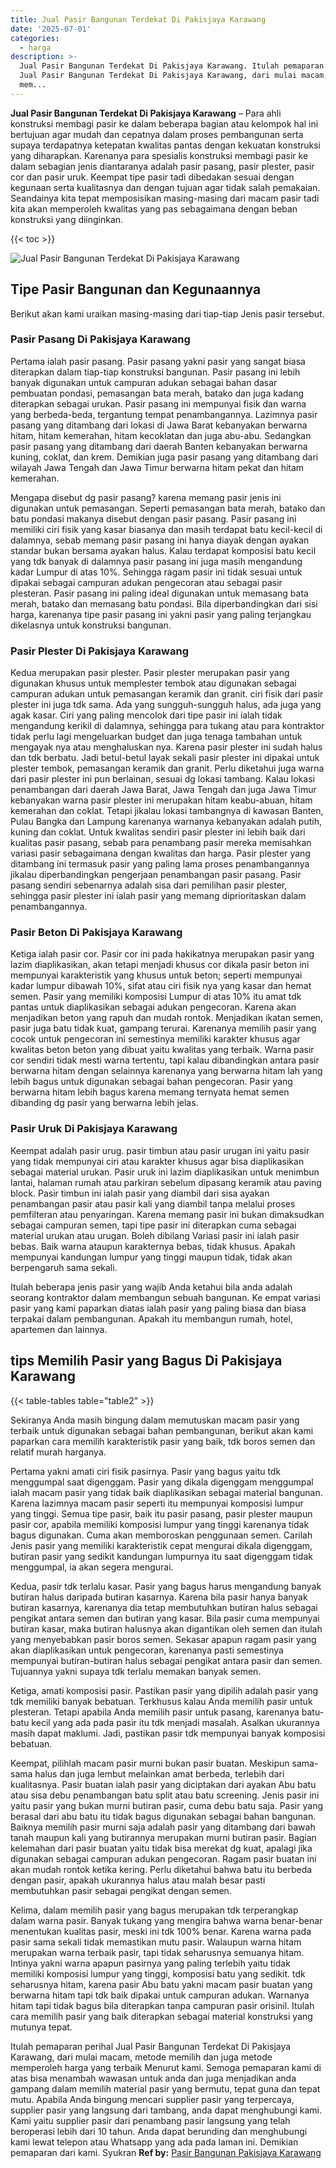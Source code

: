 ```yaml
---
title: Jual Pasir Bangunan Terdekat Di Pakisjaya Karawang
date: '2025-07-01'
categories:
  - harga
description: >-
  Jual Pasir Bangunan Terdekat Di Pakisjaya Karawang. Itulah pemaparan perihal
  Jual Pasir Bangunan Terdekat Di Pakisjaya Karawang, dari mulai macam, metode
  mem...
---
```


**Jual Pasir Bangunan Terdekat Di Pakisjaya Karawang** – Para ahli konstruksi membagi pasir ke dalam beberapa bagian atau kelompok hal ini bertujuan agar mudah dan cepatnya dalam proses pembangunan serta supaya terdapatnya ketepatan kwalitas pantas dengan kekuatan konstruksi yang diharapkan. Karenanya para spesialis konstruksi membagi pasir ke dalam sebagian jenis diantaranya adalah pasir pasang, pasir plester, pasir cor dan pasir uruk. Keempat tipe pasir tadi dibedakan sesuai dengan kegunaan serta kualitasnya dan dengan tujuan agar tidak salah pemakaian. Seandainya kita tepat memposisikan masing-masing dari macam pasir tadi kita akan memperoleh kwalitas yang pas sebagaimana dengan beban konstruksi yang diinginkan.

{{< toc >}}

![Jual Pasir Bangunan Terdekat Di Pakisjaya Karawang](/images/jual-pasir-bangunan-69.png)

## Tipe Pasir Bangunan dan Kegunaannya

Berikut akan kami uraikan masing-masing dari tiap-tiap Jenis pasir tersebut.

### Pasir Pasang Di Pakisjaya Karawang

Pertama ialah pasir pasang. Pasir pasang yakni pasir yang sangat biasa diterapkan dalam tiap-tiap konstruksi bangunan. Pasir pasang ini lebih banyak digunakan untuk campuran adukan sebagai bahan dasar pembuatan pondasi, pemasangan bata merah, batako dan juga kadang diterapkan sebagai urukan. Pasir pasang ini mempunyai fisik dan warna yang berbeda-beda, tergantung tempat penambangannya. Lazimnya pasir pasang yang ditambang dari lokasi di Jawa Barat kebanyakan berwarna hitam, hitam kemerahan, hitam kecoklatan dan juga abu-abu. Sedangkan pasir pasang yang ditambang dari daerah Banten kebanyakan berwarna kuning, coklat, dan krem. Demikian juga pasir pasang yang ditambang dari wilayah Jawa Tengah dan Jawa Timur berwarna hitam pekat dan hitam kemerahan.

Mengapa disebut dg pasir pasang? karena memang pasir jenis ini digunakan untuk pemasangan. Seperti pemasangan bata merah, batako dan batu pondasi makanya disebut dengan pasir pasang. Pasir pasang ini memiliki ciri fisik yang kasar biasanya dan masih terdapat batu kecil-kecil di dalamnya, sebab memang pasir pasang ini hanya diayak dengan ayakan standar bukan bersama ayakan halus. Kalau terdapat komposisi batu kecil yang tdk banyak di dalamnya pasir pasang ini juga masih mengandung kadar Lumpur di atas 10%. Sehingga ragam pasir ini tidak sesuai untuk dipakai sebagai campuran adukan pengecoran atau sebagai pasir plesteran. Pasir pasang ini paling ideal digunakan untuk memasang bata merah, batako dan memasang batu pondasi. Bila diperbandingkan dari sisi harga, karenanya tipe pasir pasang ini yakni pasir yang paling terjangkau dikelasnya untuk konstruksi bangunan.

### Pasir Plester Di Pakisjaya Karawang

Kedua merupakan pasir plester. Pasir plester merupakan pasir yang digunakan khusus untuk memplester tembok atau digunakan sebagai campuran adukan untuk pemasangan keramik dan granit. ciri fisik dari pasir plester ini juga tdk sama. Ada yang sungguh-sungguh halus, ada juga yang agak kasar. Ciri yang paling mencolok dari tipe pasir ini ialah tidak mengandung kerikil di dalamnya, sehingga para tukang atau para kontraktor tidak perlu lagi mengeluarkan budget dan juga tenaga tambahan untuk mengayak nya atau menghaluskan nya. Karena pasir plester ini sudah halus dan tdk berbatu. Jadi betul-betul layak sekali pasir plester ini dipakai untuk plester tembok, pemasangan keramik dan granit. Perlu diketahui juga warna dari pasir plester ini pun berlainan, sesuai dg lokasi tambang. Kalau lokasi penambangan dari daerah Jawa Barat, Jawa Tengah dan juga Jawa Timur kebanyakan warna pasir plester ini merupakan hitam keabu-abuan, hitam kemerahan dan coklat. Tetapi jikalau lokasi tambangnya di kawasan Banten, Pulau Bangka dan Lampung karenanya warnanya kebanyakan adalah putih, kuning dan coklat. Untuk kwalitas sendiri pasir plester ini lebih baik dari kualitas pasir pasang, sebab para penambang pasir mereka memisahkan variasi pasir sebagaimana dengan kwalitas dan harga. Pasir plester yang ditambang ini termasuk pasir yang paling lama proses penambangannya jikalau diperbandingkan pengerjaan penambangan pasir pasang. Pasir pasang sendiri sebenarnya adalah sisa dari pemilihan pasir plester, sehingga pasir plester ini ialah pasir yang memang diprioritaskan dalam penambangannya.

### Pasir Beton Di Pakisjaya Karawang

Ketiga ialah pasir cor. Pasir cor ini pada hakikatnya merupakan pasir yang lazim diaplikasikan, akan tetapi menjadi khusus cor dikala pasir beton ini mempunyai karakteristik yang khusus untuk beton; seperti mempunyai kadar lumpur dibawah 10%, sifat atau ciri fisik nya yang kasar dan hemat semen. Pasir yang memiliki komposisi Lumpur di atas 10% itu amat tdk pantas untuk diaplikasikan sebagai adukan pengecoran. Karena akan menjadikan beton yang rapuh dan mudah rontok. Menjadikan ikatan semen, pasir juga batu tidak kuat, gampang terurai. Karenanya memilih pasir yang cocok untuk pengecoran ini semestinya memiliki karakter khusus agar kwalitas beton beton yang dibuat yaitu kwalitas yang terbaik. Warna pasir cor sendiri tidak mesti warna tertentu, tapi kalau dibandingkan antara pasir berwarna hitam dengan selainnya karenanya yang berwarna hitam lah yang lebih bagus untuk digunakan sebagai bahan pengecoran. Pasir yang berwarna hitam lebih bagus karena memang ternyata hemat semen dibanding dg pasir yang berwarna lebih jelas.

### Pasir Uruk Di Pakisjaya Karawang

Keempat adalah pasir urug. pasir timbun atau pasir urugan ini yaitu pasir yang tidak mempunyai ciri atau karakter khusus agar bisa diaplikasikan sebagai material urukan. Pasir uruk ini lazim diaplikasikan untuk menimbun lantai, halaman rumah atau parkiran sebelum dipasang keramik atau paving block. Pasir timbun ini ialah pasir yang diambil dari sisa ayakan penambangan pasir atau pasir kali yang diambil tanpa melalui proses pemfilteran atau penyaringan. Karena memang pasir ini bukan dimaksudkan sebagai campuran semen, tapi tipe pasir ini diterapkan cuma sebagai material urukan atau urugan. Boleh dibilang Variasi pasir ini ialah pasir bebas. Baik warna ataupun karakternya bebas, tidak khusus. Apakah mempunyai kandungan lumpur yang tinggi maupun tidak, tidak akan berpengaruh sama sekali.

Itulah beberapa jenis pasir yang wajib Anda ketahui bila anda adalah seorang kontraktor dalam membangun sebuah bangunan. Ke empat variasi pasir yang kami paparkan diatas ialah pasir yang paling biasa dan biasa terpakai dalam pembangunan. Apakah itu membangun rumah, hotel, apartemen dan lainnya.

## tips Memilih Pasir yang Bagus Di Pakisjaya Karawang

{{< table-tables table="table2" >}}

Sekiranya Anda masih bingung dalam memutuskan macam pasir yang terbaik untuk digunakan sebagai bahan pembangunan, berikut akan kami paparkan cara memilih karakteristik pasir yang baik, tdk boros semen dan relatif murah harganya.

Pertama yakni amati ciri fisik pasirnya. Pasir yang bagus yaitu tdk menggumpal saat digenggam. Pasir yang dikala digenggam menggumpal ialah macam pasir yang tidak baik diaplikasikan sebagai material bangunan. Karena lazimnya macam pasir seperti itu mempunyai komposisi lumpur yang tinggi. Semua tipe pasir, baik itu pasir pasang, pasir plester maupun pasir cor, apabila memiliki komposisi lumpur yang tinggi karenanya tidak bagus digunakan. Cuma akan memboroskan penggunaan semen. Carilah Jenis pasir yang memiliki karakteristik cepat mengurai dikala digenggam, butiran pasir yang sedikit kandungan lumpurnya itu saat digenggam tidak menggumpal, ia akan segera mengurai.

Kedua, pasir tdk terlalu kasar. Pasir yang bagus harus mengandung banyak butiran halus daripada butiran kasarnya. Karena bila pasir hanya banyak butiran kasarnya, karenanya dia tetap membutuhkan butiran halus sebagai pengikat antara semen dan butiran yang kasar. Bila pasir cuma mempunyai butiran kasar, maka butiran halusnya akan digantikan oleh semen dan itulah yang menyebabkan pasir boros semen. Sekasar apapun ragam pasir yang akan diaplikasikan untuk pengecoran, karenanya pasti semestinya mempunyai butiran-butiran halus sebagai pengikat antara pasir dan semen. Tujuannya yakni supaya tdk terlalu memakan banyak semen.

Ketiga, amati komposisi pasir. Pastikan pasir yang dipilih adalah pasir yang tdk memiliki banyak bebatuan. Terkhusus kalau Anda memilih pasir untuk plesteran. Tetapi apabila Anda memilih pasir untuk pasang, karenanya batu-batu kecil yang ada pada pasir itu tdk menjadi masalah. Asalkan ukurannya masih dapat maklumi. Jadi, pastikan pasir tdk mempunyai banyak komposisi bebatuan.

Keempat, pilihlah macam pasir murni bukan pasir buatan. Meskipun sama-sama halus dan juga lembut melainkan amat berbeda, terlebih dari kualitasnya. Pasir buatan ialah pasir yang diciptakan dari ayakan Abu batu atau sisa debu penambangan batu split atau batu screening. Jenis pasir ini yaitu pasir yang bukan murni butiran pasir, cuma debu batu saja. Pasir yang berasal dari abu batu itu tidak bagus digunakan sebagai bahan bangunan. Baiknya memilih pasir murni saja adalah pasir yang ditambang dari bawah tanah maupun kali yang butirannya merupakan murni butiran pasir. Bagian kelemahan dari pasir buatan yaitu tidak bisa merekat dg kuat, apalagi jika digunakan sebagai campuran adukan pengecoran. Ragam pasir buatan ini akan mudah rontok ketika kering. Perlu diketahui bahwa batu itu berbeda dengan pasir, apakah ukurannya halus atau malah besar pasti membutuhkan pasir sebagai pengikat dengan semen.

Kelima, dalam memilih pasir yang bagus merupakan tdk terperangkap dalam warna pasir. Banyak tukang yang mengira bahwa warna benar-benar menentukan kualitas pasir, meski ini tdk 100% benar. Karena warna pada pasir sama sekali tidak memastikan mutu pasir. Walaupun warna hitam merupakan warna terbaik pasir, tapi tidak seharusnya semuanya hitam. Intinya yakni warna apapun pasirnya yang paling terlebih yaitu tidak memiliki komposisi lumpur yang tinggi, komposisi batu yang sedikit. tdk seharusnya hitam, karena pasir Abu batu yakni macam pasir buatan yang berwarna hitam tapi tdk baik dipakai untuk campuran adukan. Warnanya hitam tapi tidak bagus bila diterapkan tanpa campuran pasir orisinil. Itulah cara memilih pasir yang baik diterapkan sebagai material konstruksi yang mutunya tepat.

Itulah pemaparan perihal Jual Pasir Bangunan Terdekat Di Pakisjaya Karawang, dari mulai macam, metode memilih dan juga metode memperoleh harga yang terbaik Menurut kami. Semoga pemaparan kami di atas bisa menambah wawasan untuk anda dan juga menjadikan anda gampang dalam memilih material pasir yang bermutu, tepat guna dan tepat mutu. Apabila Anda bingung mencari supplier pasir yang terpercaya, supplier pasir yang langsung dari tambang, anda dapat menghubungi kami. Kami yaitu supplier pasir dari penambang pasir langsung yang telah beroperasi lebih dari 10 tahun. Anda dapat berunding dan menghubungi kami lewat telepon atau Whatsapp yang ada pada laman ini. Demikian pemaparan dari kami. Syukran
**Ref by:** [Pasir Bangunan Pakisjaya Karawang](https://id.wikipedia.org/wiki/Pasir)
